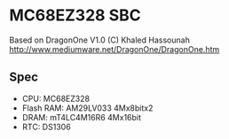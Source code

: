 # MC68EZ328 SBC

Based on DragonOne V1.0 (C) Khaled Hassounah
http://www.mediumware.net/DragonOne/DragonOne.htm

## Spec

* CPU: MC68EZ328
* Flash RAM: AM29LV033 4Mx8bitx2
* DRAM: mT4LC4M16R6 4Mx16bit
* RTC: DS1306
